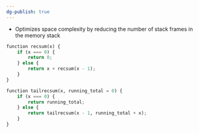 ```yaml
---
dg-publish: true
---
```

- Optimizes space complexity by reducing the number of stack frames in the memory stack

```python
function recsum(x) {
    if (x === 0) {
        return 0;
    } else {
        return x + recsum(x - 1);
    }
}

function tailrecsum(x, running_total = 0) {
    if (x === 0) {
        return running_total;
    } else {
        return tailrecsum(x - 1, running_total + x);
    }
}
```
